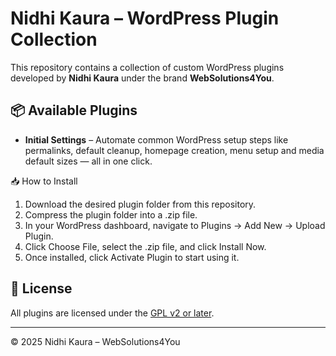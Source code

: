 # Nidhi Kaura – WordPress Plugin Collection

This repository contains a collection of custom WordPress plugins developed by **Nidhi Kaura** under the brand **WebSolutions4You**.

## 📦 Available Plugins

- **Initial Settings** – Automate common WordPress setup steps like permalinks, default cleanup, homepage creation, menu setup and media default sizes — all in one click.


📥 How to Install

1. Download the desired plugin folder from this repository.
2. Compress the plugin folder into a .zip file.
3.  In your WordPress dashboard, navigate to Plugins → Add New → Upload Plugin.
4.  Click Choose File, select the .zip file, and click Install Now.
5.  Once installed, click Activate Plugin to start using it.

## 📄 License

All plugins are licensed under the [GPL v2 or later](./LICENSE).

---

© 2025 Nidhi Kaura – WebSolutions4You
